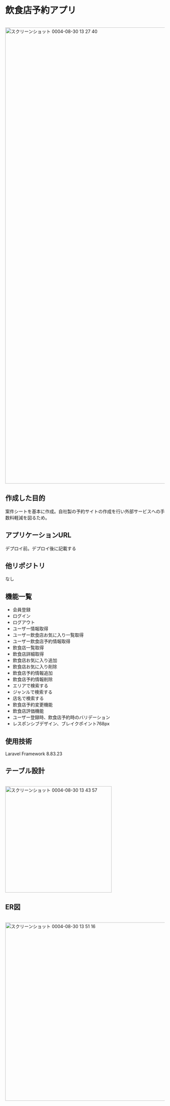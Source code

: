 # 飲食店予約アプリ
</br>
<img width="1440" alt="スクリーンショット 0004-08-30 13 27 40" src="https://user-images.githubusercontent.com/104340462/187349641-54620ca2-bd01-476e-a7b4-daed4607b698.png">

## 作成した目的
案件シートを基本に作成。自社製の予約サイトの作成を行い外部サービスへの手数料軽減を図るため。

## アプリケーションURL
デプロイ前。デプロイ後に記載する

## 他リポジトリ
なし

## 機能一覧
- 会員登録
- ログイン
- ログアウト
- ユーザー情報取得
- ユーザー飲食店お気に入り一覧取得
- ユーザー飲食店予約情報取得
- 飲食店一覧取得
- 飲食店詳細取得
- 飲食店お気に入り追加
- 飲食店お気に入り削除
- 飲食店予約情報追加
- 飲食店予約情報削除
- エリアで検索する
- ジャンルで検索する
- 店名で検索する
- 飲食店予約変更機能
- 飲食店評価機能
- ユーザー登録時、飲食店予約時のバリデーション
- レスポンシブデザイン、ブレイクポイント768px

## 使用技術
Laravel Framework 8.83.23

## テーブル設計
</br>
<img width="336" alt="スクリーンショット 0004-08-30 13 43 57" src="https://user-images.githubusercontent.com/104340462/187351107-055d3e58-3248-4f50-9752-0a7dda920ab6.png">

## ER図
</br>
<img width="563" alt="スクリーンショット 0004-08-30 13 51 16" src="https://user-images.githubusercontent.com/104340462/187351884-f4ecc13f-25da-482c-a432-95622922529e.png">

